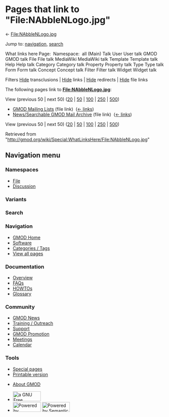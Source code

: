 <div id="mw-page-base" class="noprint">

</div>

<div id="mw-head-base" class="noprint">

</div>

<div id="content" class="mw-body" role="main">

<span id="top"></span>

<div id="mw-js-message" style="display:none;">

</div>



# <span dir="auto">Pages that link to "File:NAbbleNLogo.jpg"</span>

<div id="bodyContent">

<div id="contentSub">

←
[File:NAbbleNLogo.jpg](/wiki/File:NAbbleNLogo.jpg "File:NAbbleNLogo.jpg")

</div>

<div id="jump-to-nav" class="mw-jump">

Jump to: [navigation](#mw-navigation), [search](#p-search)

</div>

<div id="mw-content-text">

What links here Page:  Namespace:  all (Main) Talk User User talk GMOD
GMOD talk File File talk MediaWiki MediaWiki talk Template Template talk
Help Help talk Category Category talk Property Property talk Type Type
talk Form Form talk Concept Concept talk Filter Filter talk Widget
Widget talk

Filters
[Hide](/mediawiki/index.php?title=Special:WhatLinksHere/File:NAbbleNLogo.jpg&hidetrans=1 "Special:WhatLinksHere/File:NAbbleNLogo.jpg")
transclusions \|
[Hide](/mediawiki/index.php?title=Special:WhatLinksHere/File:NAbbleNLogo.jpg&hidelinks=1 "Special:WhatLinksHere/File:NAbbleNLogo.jpg")
links \|
[Hide](/mediawiki/index.php?title=Special:WhatLinksHere/File:NAbbleNLogo.jpg&hideredirs=1 "Special:WhatLinksHere/File:NAbbleNLogo.jpg")
redirects \|
[Hide](/mediawiki/index.php?title=Special:WhatLinksHere/File:NAbbleNLogo.jpg&hideimages=1 "Special:WhatLinksHere/File:NAbbleNLogo.jpg")
file links

The following pages link to
**[File:NAbbleNLogo.jpg](/wiki/File:NAbbleNLogo.jpg "File:NAbbleNLogo.jpg")**:

View (previous 50 \| next 50)
([20](/mediawiki/index.php?title=Special:WhatLinksHere/File:NAbbleNLogo.jpg&limit=20 "Special:WhatLinksHere/File:NAbbleNLogo.jpg")
\|
[50](/mediawiki/index.php?title=Special:WhatLinksHere/File:NAbbleNLogo.jpg&limit=50 "Special:WhatLinksHere/File:NAbbleNLogo.jpg")
\|
[100](/mediawiki/index.php?title=Special:WhatLinksHere/File:NAbbleNLogo.jpg&limit=100 "Special:WhatLinksHere/File:NAbbleNLogo.jpg")
\|
[250](/mediawiki/index.php?title=Special:WhatLinksHere/File:NAbbleNLogo.jpg&limit=250 "Special:WhatLinksHere/File:NAbbleNLogo.jpg")
\|
[500](/mediawiki/index.php?title=Special:WhatLinksHere/File:NAbbleNLogo.jpg&limit=500 "Special:WhatLinksHere/File:NAbbleNLogo.jpg"))

- [GMOD Mailing Lists](/wiki/GMOD_Mailing_Lists "GMOD Mailing Lists")
  (file link) ‎ <span class="mw-whatlinkshere-tools">([←
  links](/mediawiki/index.php?title=Special:WhatLinksHere&target=GMOD+Mailing+Lists "Special:WhatLinksHere"))</span>
- [News/Searchable GMOD Mail
  Archive](/wiki/News/Searchable_GMOD_Mail_Archive "News/Searchable GMOD Mail Archive")
  (file link) ‎ <span class="mw-whatlinkshere-tools">([←
  links](/mediawiki/index.php?title=Special:WhatLinksHere&target=News%2FSearchable+GMOD+Mail+Archive "Special:WhatLinksHere"))</span>

View (previous 50 \| next 50)
([20](/mediawiki/index.php?title=Special:WhatLinksHere/File:NAbbleNLogo.jpg&limit=20 "Special:WhatLinksHere/File:NAbbleNLogo.jpg")
\|
[50](/mediawiki/index.php?title=Special:WhatLinksHere/File:NAbbleNLogo.jpg&limit=50 "Special:WhatLinksHere/File:NAbbleNLogo.jpg")
\|
[100](/mediawiki/index.php?title=Special:WhatLinksHere/File:NAbbleNLogo.jpg&limit=100 "Special:WhatLinksHere/File:NAbbleNLogo.jpg")
\|
[250](/mediawiki/index.php?title=Special:WhatLinksHere/File:NAbbleNLogo.jpg&limit=250 "Special:WhatLinksHere/File:NAbbleNLogo.jpg")
\|
[500](/mediawiki/index.php?title=Special:WhatLinksHere/File:NAbbleNLogo.jpg&limit=500 "Special:WhatLinksHere/File:NAbbleNLogo.jpg"))

</div>

<div class="printfooter">

Retrieved from
"<http://gmod.org/wiki/Special:WhatLinksHere/File:NAbbleNLogo.jpg>"

</div>

<div id="catlinks" class="catlinks catlinks-allhidden">

</div>

<div class="visualClear">

</div>

</div>

</div>

<div id="mw-navigation">

## Navigation menu

<div id="mw-head">



<div id="left-navigation">

<div id="p-namespaces" class="vectorTabs" role="navigation"
aria-labelledby="p-namespaces-label">

### Namespaces

- <span id="ca-nstab-image"><a href="/wiki/File:NAbbleNLogo.jpg" accesskey="c"
  title="View the file page [c]">File</a></span>
- <span id="ca-talk"><a
  href="/mediawiki/index.php?title=File_talk:NAbbleNLogo.jpg&amp;action=edit&amp;redlink=1"
  accesskey="t"
  title="Discussion about the content page [t]">Discussion</a></span>

</div>

<div id="p-variants" class="vectorMenu emptyPortlet" role="navigation"
aria-labelledby="p-variants-label">

### 

### Variants[](#)

<div class="menu">

</div>

</div>

</div>

<div id="right-navigation">





</div>

<div id="p-search" role="search">

### Search

<div id="simpleSearch">

</div>

</div>

</div>

</div>

<div id="mw-panel">

<div id="p-logo" role="banner">

<a href="/wiki/Main_Page"
style="background-image: url(http://gmod.org/images/GMOD-cogs.png);"
title="Visit the main page"></a>

</div>

<div id="p-Navigation" class="portal" role="navigation"
aria-labelledby="p-Navigation-label">

### Navigation

<div class="body">

- <span id="n-GMOD-Home">[GMOD Home](/wiki/Main_Page)</span>
- <span id="n-Software">[Software](/wiki/GMOD_Components)</span>
- <span id="n-Categories-.2F-Tags">[Categories /
  Tags](/wiki/Categories)</span>
- <span id="n-View-all-pages">[View all
  pages](/wiki/Special:AllPages)</span>

</div>

</div>

<div id="p-Documentation" class="portal" role="navigation"
aria-labelledby="p-Documentation-label">

### Documentation

<div class="body">

- <span id="n-Overview">[Overview](/wiki/Overview)</span>
- <span id="n-FAQs">[FAQs](/wiki/Category:FAQ)</span>
- <span id="n-HOWTOs">[HOWTOs](/wiki/Category:HOWTO)</span>
- <span id="n-Glossary">[Glossary](/wiki/Glossary)</span>

</div>

</div>

<div id="p-Community" class="portal" role="navigation"
aria-labelledby="p-Community-label">

### Community

<div class="body">

- <span id="n-GMOD-News">[GMOD News](/wiki/GMOD_News)</span>
- <span id="n-Training-.2F-Outreach">[Training /
  Outreach](/wiki/Training_and_Outreach)</span>
- <span id="n-Support">[Support](/wiki/Support)</span>
- <span id="n-GMOD-Promotion">[GMOD
  Promotion](/wiki/GMOD_Promotion)</span>
- <span id="n-Meetings">[Meetings](/wiki/Meetings)</span>
- <span id="n-Calendar">[Calendar](/wiki/Calendar)</span>

</div>

</div>

<div id="p-tb" class="portal" role="navigation"
aria-labelledby="p-tb-label">

### Tools

<div class="body">

- <span id="t-specialpages"><a href="/wiki/Special:SpecialPages" accesskey="q"
  title="A list of all special pages [q]">Special pages</a></span>
- <span id="t-print"><a
  href="/mediawiki/index.php?title=Special:WhatLinksHere/File:NAbbleNLogo.jpg&amp;printable=yes"
  rel="alternate" accesskey="p"
  title="Printable version of this page [p]">Printable version</a></span>

</div>

</div>

</div>

</div>

<div id="footer" role="contentinfo">

- <span id="footer-places-about">[About
  GMOD](/wiki/GMOD:About "GMOD:About")</span>

<!-- -->

- <span id="footer-copyrightico">[<img src="http://www.gnu.org/graphics/gfdl-logo-small.png" width="88"
  height="31" alt="a GNU Free Documentation License" />](http://www.gnu.org/licenses/fdl-1.3.html)</span>
- <span id="footer-poweredbyico">[<img src="/mediawiki/skins/common/images/poweredby_mediawiki_88x31.png"
  width="88" height="31" alt="Powered by MediaWiki" />](//www.mediawiki.org/)
  [<img
  src="/mediawiki/extensions/SemanticMediaWiki/includes/../resources/images/smw_button.png"
  width="88" height="31" alt="Powered by Semantic MediaWiki" />](https://www.semantic-mediawiki.org/wiki/Semantic_MediaWiki)</span>

<div style="clear:both">

</div>

</div>
